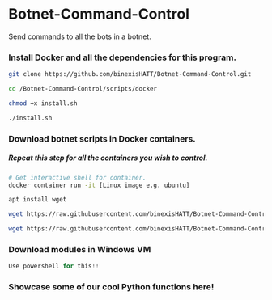 # Botnet-Command-Control
Send commands to all the bots in a botnet.

### Install Docker and all the dependencies for this program.
```bash
git clone https://github.com/binexisHATT/Botnet-Command-Control.git

cd /Botnet-Command-Control/scripts/docker

chmod +x install.sh

./install.sh
```
### Download botnet scripts in Docker containers.
##### Repeat this step for all the containers you wish to control.
```bash
# Get interactive shell for container.
docker container run -it [Linux image e.g. ubuntu]

apt install wget

wget https://raw.githubusercontent.com/binexisHATT/Botnet-Command-Control/master/scripts/cc.py

wget https://raw.githubusercontent.com/binexisHATT/Botnet-Command-Control/master/scripts/install/install.sh
```

### Download modules in Windows VM
```powershell
Use powershell for this!!
```

### Showcase some of our cool Python functions here!
```python
```
